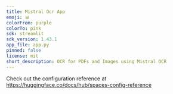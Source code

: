 ```yaml
---
title: Mistral Ocr App
emoji: 📊
colorFrom: purple
colorTo: pink
sdk: streamlit
sdk_version: 1.43.1
app_file: app.py
pinned: false
license: mit
short_description: OCR for PDFs and Images using Mistral OCR
---
```


Check out the configuration reference at https://huggingface.co/docs/hub/spaces-config-reference
